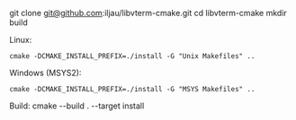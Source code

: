 git clone git@github.com:iljau/libvterm-cmake.git
cd libvterm-cmake
mkdir build

Linux:
```
cmake -DCMAKE_INSTALL_PREFIX=./install -G "Unix Makefiles" ..
```

Windows (MSYS2):
```
cmake -DCMAKE_INSTALL_PREFIX=./install -G "MSYS Makefiles" ..
```

Build:
cmake --build . --target install